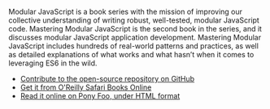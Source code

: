 Modular JavaScript is a book series with the mission of improving our collective understanding of writing robust, well-tested, modular JavaScript code. Mastering Modular JavaScript is the second book in the series, and it discusses modular JavaScript application development. Mastering Modular JavaScript includes hundreds of real-world patterns and practices, as well as detailed explanations of what works and what hasn’t when it comes to leveraging ES6 in the wild.

- [Contribute to the open-source repository on GitHub][github]
- [Get it from O'Reilly Safari Books Online][safari]
- [Read it online on Pony Foo, under HTML format][html]

[safari]: https://ponyfoo.com/s/mastering-modular-javascript-early-release "Mastering Modular JavaScript on Safari Books Online"
[html]: https://ponyfoo.com/s/mastering-modular-javascript-read "Mastering Modular JavaScript on Pony Foo"
[github]: https://ponyfoo.com/s/mastering-modular-javascript-repo-contrib "Mastering Modular JavaScript on GitHub"
